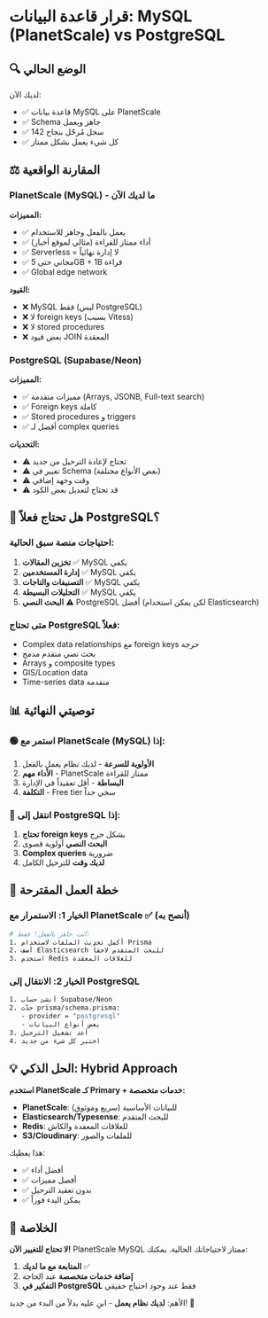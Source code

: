 # قرار قاعدة البيانات: MySQL (PlanetScale) vs PostgreSQL

## 🔍 الوضع الحالي

لديك الآن:
- ✅ قاعدة بيانات MySQL على PlanetScale
- ✅ Schema جاهز ويعمل
- ✅ 142 سجل مُرحّل بنجاح
- ✅ كل شيء يعمل بشكل ممتاز

## ⚖️ المقارنة الواقعية

### PlanetScale (MySQL) - ما لديك الآن
**المميزات:**
- ✅ يعمل بالفعل وجاهز للاستخدام
- ✅ أداء ممتاز للقراءة (مثالي لموقع أخبار)
- ✅ Serverless = لا إدارة نهائياً
- ✅ مجاني حتى 5GB + 1B قراءة
- ✅ Global edge network

**القيود:**
- ❌ MySQL فقط (ليس PostgreSQL)
- ❌ لا foreign keys (بسبب Vitess)
- ❌ لا stored procedures
- ❌ بعض قيود JOIN المعقدة

### PostgreSQL (Supabase/Neon)
**المميزات:**
- ✅ مميزات متقدمة (Arrays, JSONB, Full-text search)
- ✅ Foreign keys كاملة
- ✅ Stored procedures و triggers
- ✅ أفضل لـ complex queries

**التحديات:**
- ⚠️ تحتاج لإعادة الترحيل من جديد
- ⚠️ تغيير في Schema (بعض الأنواع مختلفة)
- ⚠️ وقت وجهد إضافي
- ⚠️ قد تحتاج لتعديل بعض الكود

## 🤔 هل تحتاج فعلاً PostgreSQL؟

### احتياجات منصة سبق الحالية:
1. **تخزين المقالات** ✅ MySQL يكفي
2. **إدارة المستخدمين** ✅ MySQL يكفي
3. **التصنيفات والتاجات** ✅ MySQL يكفي
4. **التحليلات البسيطة** ✅ MySQL يكفي
5. **البحث النصي** ⚠️ PostgreSQL أفضل (لكن يمكن استخدام Elasticsearch)

### متى تحتاج PostgreSQL فعلاً:
- Complex data relationships مع foreign keys حرجة
- بحث نصي متقدم مدمج
- Arrays و composite types
- GIS/Location data
- Time-series data متقدمة

## 📊 توصيتي النهائية

### 🟢 استمر مع PlanetScale (MySQL) إذا:
1. **الأولوية للسرعة** - لديك نظام يعمل بالفعل
2. **الأداء مهم** - PlanetScale ممتاز للقراءة
3. **البساطة** - أقل تعقيداً في الإدارة
4. **التكلفة** - Free tier سخي جداً

### 🔄 انتقل إلى PostgreSQL إذا:
1. **تحتاج foreign keys** بشكل حرج
2. **البحث النصي** أولوية قصوى
3. **Complex queries** ضرورية
4. **لديك وقت** للترحيل الكامل

## 🎯 خطة العمل المقترحة

### الخيار 1: الاستمرار مع PlanetScale ✅ (أنصح به)
```bash
# أنت جاهز بالفعل! فقط:
1. أكمل تحديث الملفات لاستخدام Prisma
2. أضف Elasticsearch للبحث المتقدم لاحقاً
3. استخدم Redis للعلاقات المعقدة
```

### الخيار 2: الانتقال إلى PostgreSQL
```bash
1. أنشئ حساب Supabase/Neon
2. حدّث prisma/schema.prisma:
   - provider = "postgresql"
   - بعض أنواع البيانات
3. أعد تشغيل الترحيل
4. اختبر كل شيء من جديد
```

## 💡 الحل الذكي: Hybrid Approach

**استخدم PlanetScale كـ Primary + خدمات متخصصة:**
- **PlanetScale**: للبيانات الأساسية (سريع وموثوق)
- **Elasticsearch/Typesense**: للبحث المتقدم
- **Redis**: للعلاقات المعقدة والكاش
- **S3/Cloudinary**: للملفات والصور

هذا يعطيك:
- ✅ أفضل أداء
- ✅ أفضل مميزات
- ✅ بدون تعقيد الترحيل
- ✅ يمكن البدء فوراً

## 🏁 الخلاصة

**لا تحتاج للتغيير الآن!** PlanetScale MySQL ممتاز لاحتياجاتك الحالية. يمكنك:

1. **المتابعة مع ما لديك** ✅
2. **إضافة خدمات متخصصة** عند الحاجة
3. **التفكير في PostgreSQL** فقط عند وجود احتياج حقيقي

الأهم: **لديك نظام يعمل** - ابنِ عليه بدلاً من البدء من جديد! 🚀 